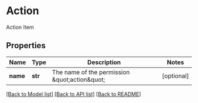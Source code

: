 # Action

Action Item
## Properties
Name | Type | Description | Notes
------------ | ------------- | ------------- | -------------
**name** | **str** | The name of the permission \&quot;action\&quot; | [optional] 

[[Back to Model list]](../README.md#documentation-for-models) [[Back to API list]](../README.md#documentation-for-api-endpoints) [[Back to README]](../README.md)


